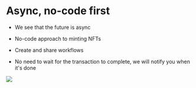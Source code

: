 # Async, no-code first

<div grid="~ cols-2 gap-2" m="t-2">

<div>

- We see that the future is async

- No-code approach to minting NFTs

- Create and share workflows

- No need to wait for the transaction to complete, we will notify you when it's done

</div>
<div>
  <img border="rounded" src="/workflow.png">
</div>
</div>